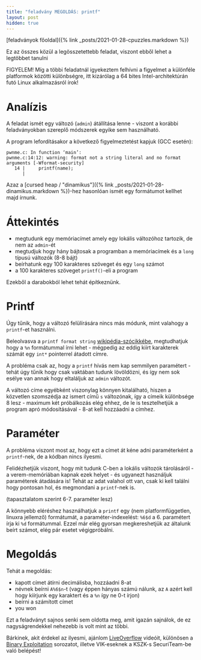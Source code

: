 ```yaml
---
title: "feladvány MEGOLDÁS: printf"
layout: post
hidden: true
---
```


[feladványok főoldal]({% link _posts/2021-01-28-cpuzzles.markdown %})

Ez az összes közül a legösszetettebb feladat, viszont ebből lehet a legtöbbet tanulni

FIGYELEM! Míg a többi feladatnál igyekeztem felhívni a figyelmet a különféle platformok közötti különbségre, itt kizárólag a 64 bites Intel-architektúrán futó Linux alkalmazásról írok!

# Analízis

A feladat ismét egy változó (`admin`) átállítása lenne - viszont a korábbi feladványokban szereplő módszerek egyike sem használható.

A program lefordításakor a következő figyelmeztetést kapjuk (GCC esetén): 
```
pwnme.c: In function ‘main’:
pwnme.c:14:12: warning: format not a string literal and no format arguments [-Wformat-security]
   14 |     printf(name);
      |
```

Azaz a [cursed heap / "dinamikus"]({% link _posts/2021-01-28-dinamikus.markdown %})-hez hasonlóan ismét egy formátumot kellhet majd írnunk.

# Áttekintés

- megtudunk egy memóriacímet amely egy lokális változóhoz tartozik, de nem az `admin`-ét
- megtudjuk hogy hány bájtosak a programban a memóriacímek és a `long` típusú változók (8-8 bájt)
- beírhatunk egy 100 karakteres szöveget és egy `long` számot
- a 100 karakteres szöveget `printf()`-eli a program

Ezekből a darabokból lehet tehát építkeznünk.

# Printf

Úgy tűnik, hogy a változó felülírására nincs más módunk, mint valahogy a `printf`-et használni.

Beleolvasva a `printf format string` [wikipédia-szócikkébe](https://en.wikipedia.org/wiki/Printf_format_string), megtudhatjuk hogy a `%n` formátummal írni lehet - mégpedig az eddig kiírt karakterek számát egy `int*` pointerrel átadott címre.

A probléma csak az, hogy a `printf` hívás nem kap semmilyen paramétert - tehát úgy tűnik hogy csak vaktában tudunk lövöldözni, és így nem sok esélye van annak hogy eltaláljuk az `admin` változót.

A változó címe egyébként viszonylag könnyen kitalálható, hiszen a közvetlen szomszédja az ismert című `s` változónak, így a címeik különbsége 8 lesz - maximum két próbálkozás elég ehhez, de le is tesztelhetjük a program apró módosításával - 8-at kell hozzáadni a címhez.

# Paraméter

A probléma viszont most az, hogy ezt a címet át kéne adni paraméterként a `printf`-nek, de a kódban nincs ilyesmi.

Felidézhetjük viszont, hogy mit tudunk C-ben a lokális változók tárolásáról - a verem-memóriában kapnak ezek helyet - és ugyanezt használjuk paraméterek átadására is! Tehát az adat valahol ott van, csak ki kell találni hogy pontosan hol, és megmondani a `printf`-nek is.

(tapasztalatom szerint 6-7. paraméter lesz)

A könnyebb eléréshez használhatjuk a `printf` egy (nem platformfüggetlen, linuxra jellemző) formátumát, a paraméter-indexelést: `%6$d` a 6. paramétert írja ki `%d` formátummal. Ezzel már elég gyorsan megkereshetjük az általunk beírt számot, elég pár esetet végigpróbálni.

# Megoldás

Tehát a megoldás:
- kapott címet átírni decimálisba, hozzáadni 8-at
- névnek beírni `A%6$n`-t (vagy éppen hányas számú nálunk, az `A` azért kell hogy kiírjunk egy karaktert és a `%n` így ne 0-t írjon)
- beírni a számított címet
- you won

Ezt a feladványt sajnos senki sem oldotta meg, amit igazán sajnálok, de ez nagyságrendekkel nehezebb is volt mint az többi.

Bárkinek, akit érdekel az ilyesmi, ajánlom [LiveOverflow](https://www.youtube.com/channel/UClcE-kVhqyiHCcjYwcpfj9w) videóit, különösen a [Binary Exploitation](https://www.youtube.com/watch?v=iyAyN3GFM7A&list=PLhixgUqwRTjxglIswKp9mpkfPNfHkzyeN) sorozatot, illetve VIK-eseknek a KSZK-s SecuriTeam-be való belépést!
